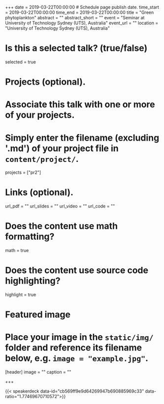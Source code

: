 +++
date = 2019-03-22T00:00:00  # Schedule page publish date.
time_start = 2019-03-22T00:00:00
time_end = 2019-03-22T00:00:00
title = "Green phytoplankton"
abstract = ""
abstract_short = ""
event = "Seminar at University of Technology Sydney (UTS), Australia"
event_url = ""
location = "University of Technology Sydney (UTS), Australia"

# Is this a selected talk? (true/false)
selected = true

# Projects (optional).
#   Associate this talk with one or more of your projects.
#   Simply enter the filename (excluding '.md') of your project file in `content/project/`.
projects = ["pr2"]

# Links (optional).
url_pdf = ""
url_slides = ""
url_video = ""
url_code = ""

# Does the content use math formatting?
math = true

# Does the content use source code highlighting?
highlight = true

# Featured image
# Place your image in the `static/img/` folder and reference its filename below, e.g. `image = "example.jpg"`.
[header]
image = ""
caption = ""

+++

{{< speakerdeck  data-id="cb569ff9e9d64269947b690885969c33" data-ratio="1.77469670710572">}}
